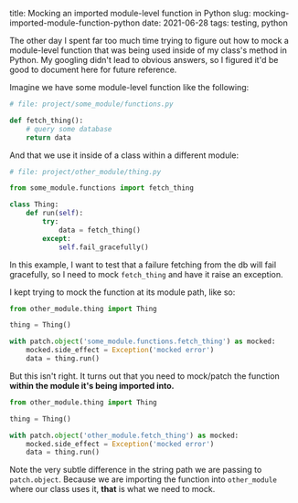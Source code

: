 title: Mocking an imported module-level function in Python
slug: mocking-imported-module-function-python
date: 2021-06-28
tags: testing, python

The other day I spent far too much time trying to figure out how to mock a module-level function that was being used inside of my class's method in Python. My googling didn't lead to obvious answers, so I figured it'd be good to document here for future reference.

Imagine we have some module-level function like the following:
```python
# file: project/some_module/functions.py

def fetch_thing():
    # query some database
    return data
```

And that we use it inside of a class within a different module:
```python
# file: project/other_module/thing.py

from some_module.functions import fetch_thing

class Thing:
    def run(self):
        try:
            data = fetch_thing()
        except:
            self.fail_gracefully()
```

In this example, I want to test that a failure fetching from the db will fail gracefully, so I need to mock `fetch_thing` and have it raise an exception.

I kept trying to mock the function at its module path, like so:
```python
from other_module.thing import Thing

thing = Thing()

with patch.object('some_module.functions.fetch_thing') as mocked:
    mocked.side_effect = Exception('mocked error')
    data = thing.run()
```

But this isn't right. It turns out that you need to mock/patch the function **within the module it's being imported into.**

```python
from other_module.thing import Thing

thing = Thing()

with patch.object('other_module.fetch_thing') as mocked:
    mocked.side_effect = Exception('mocked error')
    data = thing.run()
```

Note the very subtle difference in the string path we are passing to `patch.object`. Because we are importing the function into `other_module` where our class uses it, **that** is what we need to mock.